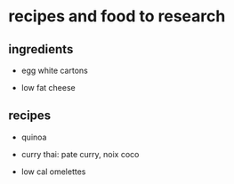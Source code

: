 # recipes and food to research

## ingredients

- egg white cartons

- low fat cheese


## recipes

- quinoa

- curry thai: pate curry, noix coco

- low cal omelettes
